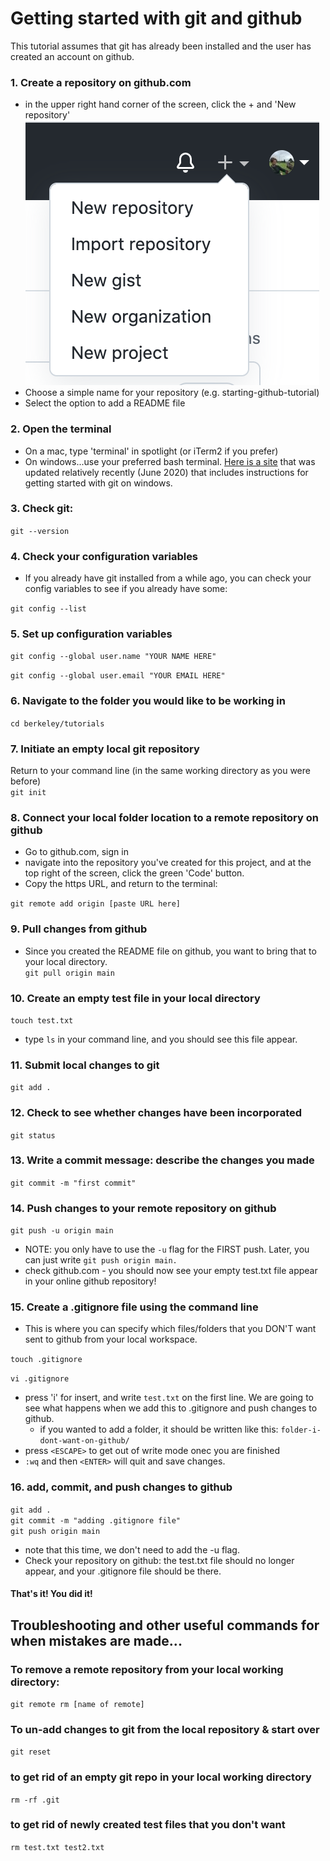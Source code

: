 # Getting started with git and github
This tutorial assumes that git has already been installed and the user has created an account on github. 

### 1. Create a repository on github.com
- in the upper right hand corner of the screen, click the + and 'New repository'
![create new repo](imgs/new-repo-screenshot.png)
- Choose a simple name for your repository (e.g. starting-github-tutorial)
- Select the option to add a README file

### 2. Open the terminal
- On a mac, type 'terminal' in spotlight (or iTerm2 if you prefer)
- On windows...use your preferred bash terminal. [Here is a site](https://www.computerhope.com/issues/ch001927.htm) that was updated relatively recently (June 2020) that includes instructions for getting started with git on windows. 

### 3. Check git:
`git --version`

### 4. Check your configuration variables
- If you already have git installed from a while ago, you can check your config variables to see if you already have some:  

`git config --list`

### 5. Set up configuration variables  

`git config --global user.name "YOUR NAME HERE"`  

`git config --global user.email "YOUR EMAIL HERE"`

### 6. Navigate to the folder you would like to be working in  

`cd berkeley/tutorials`

### 7. Initiate an empty local git repository  
Return to your command line (in the same working directory as you were before)  
`git init`

### 8. Connect your local folder location to a remote repository on github
- Go to github.com, sign in
- navigate into the repository you've created for this project, and at the top right of the screen, click the green 'Code' button. 
- Copy the https URL, and return to the terminal:  

`git remote add origin [paste URL here]`

### 9. Pull changes from github
- Since you created the README file on github, you want to bring that to your local directory.  
`git pull origin main`  

### 10. Create an empty test file in your local directory  
   
`touch test.txt`  

- type `ls` in your command line, and you should see this file appear. 

### 11. Submit local changes to git
`git add .`  

### 12. Check to see whether changes have been incorporated
`git status`  

### 13. Write a commit message: describe the changes you made
`git commit -m "first commit"`  

### 14. Push changes to your remote repository on github  

`git push -u origin main`  
- NOTE: you only have to use the `-u` flag for the FIRST push. Later, you can just write `git push origin main.`  
- check github.com - you should now see your empty test.txt file appear in your online github repository!  

### 15. Create a .gitignore file using the command line
- This is where you can specify which files/folders that you DON'T want sent to github from your local workspace.  

`touch .gitignore`  

`vi .gitignore`  

- press 'i' for insert, and write `test.txt` on the first line. We are going to see what happens when we add this to .gitignore and push changes to github.
	- if you wanted to add a folder, it should be written like this: `folder-i-dont-want-on-github/`
- press `<ESCAPE>` to get out of write mode onec you are finished
- `:wq` and then `<ENTER>` will quit and save changes.  

### 16. add, commit, and push changes to github  
`git add .`  
`git commit -m "adding .gitignore file"`  
`git push origin main`   
- note that this time, we don't need to add the -u flag.
- Check your repository on github: the test.txt file should no longer appear, and your .gitignore file should be there.

#### That's it! You did it!

## Troubleshooting and other useful commands for when mistakes are made...
### To remove a remote repository from your local working directory:
`git remote rm [name of remote]`  

### To un-add changes to git from the local repository & start over
`git reset`

### to get rid of an empty git repo in your local working directory
`rm -rf .git`

### to get rid of newly created test files that you don't want
`rm test.txt test2.txt`